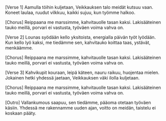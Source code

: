 [Verse 1]
Aamulla töihin kuljetaan,
Veikkauksen talo meidät kutsuu vaan.
Koneet laulaa, ruudut vilkkuu,
kaikki sujuu, kun työmme halkoo.

[Chorus]
Reippaana me marssimme,
kahvitauolle tasan kaksi.
Lakisääteinen tauko meillä,
porvari ei vastusta, työväen voima vahva on.

[Verse 2]
Lounas syödään kello yksitoista,
energialla päivän työt lyödään.
Kun kello lyö kaksi, me tiedämme sen,
kahvitauko koittaa taas, ystävät, menkäämme.

[Chorus]
Reippaana me marssimme,
kahvitauolle tasan kaksi.
Lakisääteinen tauko meillä,
porvari ei vastusta, työväen voima vahva on.

[Verse 3]
Kahvikupit kouraan, leipä käteen,
nauru raikuu, huojentaa mielen.
Jokainen hetki yhdessä jaetaan,
Veikkauksen väki ilolla kuljetaan.

[Chorus]
Reippaana me marssimme,
kahvitauolle tasan kaksi.
Lakisääteinen tauko meillä,
porvari ei vastusta, työväen voima vahva on.

[Outro]
Vallankumous saapuu, sen tiedämme,
pääoma otetaan työväen käsiin.
Yhdessä me rakennamme uuden ajan,
voitto on meidän, taistelu ei koskaan pääty.

